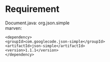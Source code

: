 # Requirement

Document.java: org.json.simple<br>
marven:<br>
```
<dependency>
<groupId>com.googlecode.json-simple</groupId>
<artifactId>json-simple</artifactId>
<version>1.1.1</version>
</dependency>
```